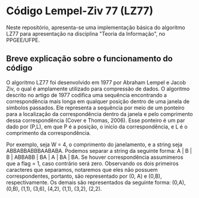 # Código Lempel-Ziv 77 (LZ77)
Neste repositório, apresenta-se uma implementação básica do algoritmo LZ77 para apresentação na disciplina "Teoria da Informação", no PPGEE/UFPE.

## Breve explicação sobre o funcionamento do código
O algoritmo LZ77 foi desenvolvido em 1977 por Abraham Lempel e Jacob Ziv, o qual é amplamente utilizado para compressão de dados. O algoritmo descrito no artigo de 1977 codifica uma sequência encontrando a correspondência mais longa em qualquer posição dentro de uma janela de símbolos passados. Ele representa a sequência por meio de um ponteiro para a localização da correspondência dentro da janela e pelo comprimento dessa correspondência (Cover e Thomas, 2006). Esse ponteiro é um par dado por (P,L), em que P é a posição, o início da correspondência, e L é o comprimento da correspondência.

Por exemplo, seja W = 4, o comprimento do janelamento, e a string seja ABBABBABBBAABABA. Podemos separar a string da seguinte forma: A | B | B | ABBABB | BA | A | BA | BA. Se houver correspondência assumimeros que a flag = 1, caso contrário será zero. Observando os dois primeiros caracteres que separamos, notaremos que eles não possuem correspondentes, portanto, são representado por (0, A) e (0,B), respectivamente. Os demais são representados da seguinte forma: (0,A), (0,B), (1,1), (3,6), (4,2), (1,1), (3,2), (2,2). 
